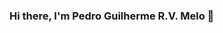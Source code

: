### Hi there, I'm Pedro Guilherme R.V. Melo 👋

<!--
**pedroguimelo/pedroguimelo** is a ✨ _special_ ✨ repository because its `README.md` (this file) appears on your GitHub profile.

° Olá, sou estudade de Enenharia Aeronáutica, na Universidade Federal de Uberlândia.

- 🌱 I’m currently learning:
 
- 👯 I’m looking to collaborate on ...
- 🤔 I’m looking for help with ...
- 💬 Ask me about ...
- 📫 How to reach me: ...
- 😄 Pronouns: ...
- ⚡ Fun fact: ...
-->
